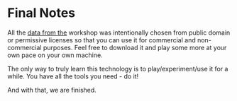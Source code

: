 # Final Notes 

All the 
[data from the](https://github.com/CrunchyData/crunchy-demo-data/releases/tag/v0.4) workshop was intentionally chosen 
from public domain or permissive licenses so that you can use it for commercial and non-commercial purposes. Feel free 
to download it and play some more at your own pace on your own machine.
  
The only way to truly learn this technology is to play/experiment/use it for a while. You have all the tools you need - do it!
  
And with that, we are finished.